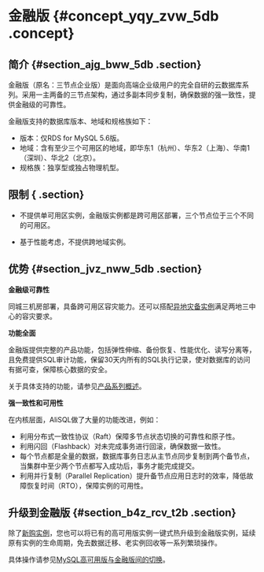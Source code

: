 # 金融版 {#concept_yqy_zvw_5db .concept}

## 简介 {#section_ajg_bww_5db .section}

金融版（原名：三节点企业版）是面向高端企业级用户的完全自研的云数据库系列。采用一主两备的三节点架构，通过多副本同步复制，确保数据的强一致性，提供金融级的可靠性。

金融版支持的数据库版本、地域和规格族如下：

-   版本：仅RDS for MySQL 5.6版。
-   地域：含有至少三个可用区的地域，即华东1（杭州）、华东2（上海）、华南1（深圳）、华北2（北京）。
-   规格族：独享型或独占物理机型。

## 限制 { .section}

-   不提供单可用区实例，金融版实例都是跨可用区部署，三个节点位于三个不同的可用区。

-   基于性能考虑，不提供跨地域实例。


## 优势 {#section_jvz_nww_5db .section}

**金融级可靠性**

同城三机房部署，具备跨可用区容灾能力。还可以搭配[异地灾备实例](../../../../cn.zh-CN/快速入门MySQL版/扩展实例/灾备实例.md)满足两地三中心的容灾要求。

**功能全面**

金融版提供完整的产品功能，包括弹性伸缩、备份恢复、性能优化、读写分离等，且免费提供SQL审计功能，保留30天内所有的SQL执行记录，使对数据库的访问有据可查，保障核心数据的安全。

关于具体支持的功能，请参见[产品系列概述](cn.zh-CN/产品简介/产品系列/产品系列概述.md)。

**强一致性和可用性**

在内核层面，AliSQL做了大量的功能改进，例如：

-   利用分布式一致性协议（Raft）保障多节点状态切换的可靠性和原子性。
-   利用闪回（Flashback）对未完成事务进行回滚，确保数据一致性。
-   每个节点都是全量的数据，数据库事务日志从主节点同步复制到两个备节点，当集群中至少两个节点都写入成功后，事务才能完成提交。
-   利用并行复制（Parallel Replication）提升备节点应用日志时的效率，降低故障恢复时间（RTO），保障实例的可用性。

## 升级到金融版 {#section_b4z_rcv_t2b .section}

除了[新购实例](https://rds-buy.aliyun.com/#/create/rds)，您也可以将已有的高可用版实例一键式热升级到金融版实例，延续原有实例的生命周期，免去数据迁移、老实例回收等一系列繁琐操作。

具体操作请参见[MySQL高可用版与金融版间的切换](../../../../cn.zh-CN/用户指南/实例管理/MySQL高可用版与金融版间的切换.md)。

